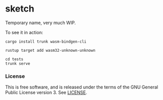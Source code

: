 # sketch

Temporary name, very much WIP.

To see it in action:

```
cargo install trunk wasm-bindgen-cli

rustup target add wasm32-unknown-unknown

cd tests
trunk serve
```

### License

This is free software, and is released under the terms of the GNU General Public
License version 3. See [LICENSE](LICENSE).
